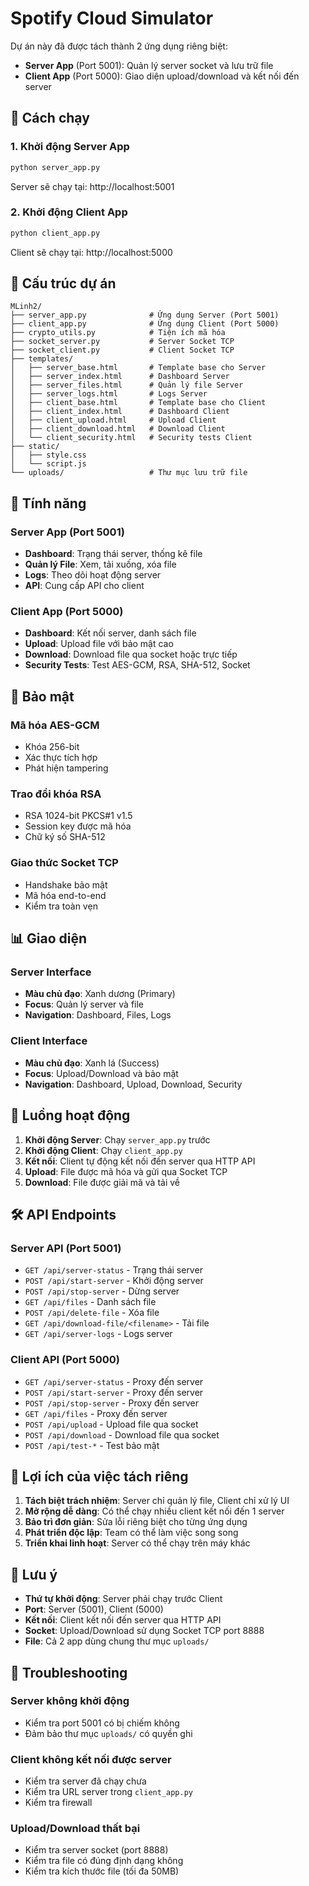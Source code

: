 # Spotify Cloud Simulator

Dự án này đã được tách thành 2 ứng dụng riêng biệt:
- **Server App** (Port 5001): Quản lý server socket và lưu trữ file
- **Client App** (Port 5000): Giao diện upload/download và kết nối đến server

## 🚀 Cách chạy

### 1. Khởi động Server App
```bash
python server_app.py
```
Server sẽ chạy tại: http://localhost:5001

### 2. Khởi động Client App
```bash
python client_app.py
```
Client sẽ chạy tại: http://localhost:5000

## 📁 Cấu trúc dự án

```
MLinh2/
├── server_app.py              # Ứng dụng Server (Port 5001)
├── client_app.py              # Ứng dụng Client (Port 5000)
├── crypto_utils.py            # Tiện ích mã hóa
├── socket_server.py           # Server Socket TCP
├── socket_client.py           # Client Socket TCP
├── templates/
│   ├── server_base.html       # Template base cho Server
│   ├── server_index.html      # Dashboard Server
│   ├── server_files.html      # Quản lý file Server
│   ├── server_logs.html       # Logs Server
│   ├── client_base.html       # Template base cho Client
│   ├── client_index.html      # Dashboard Client
│   ├── client_upload.html     # Upload Client
│   ├── client_download.html   # Download Client
│   └── client_security.html   # Security tests Client
├── static/
│   ├── style.css
│   └── script.js
└── uploads/                   # Thư mục lưu trữ file
```

## 🔧 Tính năng

### Server App (Port 5001)
- **Dashboard**: Trạng thái server, thống kê file
- **Quản lý File**: Xem, tải xuống, xóa file
- **Logs**: Theo dõi hoạt động server
- **API**: Cung cấp API cho client

### Client App (Port 5000)
- **Dashboard**: Kết nối server, danh sách file
- **Upload**: Upload file với bảo mật cao
- **Download**: Download file qua socket hoặc trực tiếp
- **Security Tests**: Test AES-GCM, RSA, SHA-512, Socket

## 🔐 Bảo mật

### Mã hóa AES-GCM
- Khóa 256-bit
- Xác thực tích hợp
- Phát hiện tampering

### Trao đổi khóa RSA
- RSA 1024-bit PKCS#1 v1.5
- Session key được mã hóa
- Chữ ký số SHA-512

### Giao thức Socket TCP
- Handshake bảo mật
- Mã hóa end-to-end
- Kiểm tra toàn vẹn

## 📊 Giao diện

### Server Interface
- **Màu chủ đạo**: Xanh dương (Primary)
- **Focus**: Quản lý server và file
- **Navigation**: Dashboard, Files, Logs

### Client Interface
- **Màu chủ đạo**: Xanh lá (Success)
- **Focus**: Upload/Download và bảo mật
- **Navigation**: Dashboard, Upload, Download, Security

## 🔄 Luồng hoạt động

1. **Khởi động Server**: Chạy `server_app.py` trước
2. **Khởi động Client**: Chạy `client_app.py`
3. **Kết nối**: Client tự động kết nối đến server qua HTTP API
4. **Upload**: File được mã hóa và gửi qua Socket TCP
5. **Download**: File được giải mã và tải về

## 🛠️ API Endpoints

### Server API (Port 5001)
- `GET /api/server-status` - Trạng thái server
- `POST /api/start-server` - Khởi động server
- `POST /api/stop-server` - Dừng server
- `GET /api/files` - Danh sách file
- `POST /api/delete-file` - Xóa file
- `GET /api/download-file/<filename>` - Tải file
- `GET /api/server-logs` - Logs server

### Client API (Port 5000)
- `GET /api/server-status` - Proxy đến server
- `POST /api/start-server` - Proxy đến server
- `POST /api/stop-server` - Proxy đến server
- `GET /api/files` - Proxy đến server
- `POST /api/upload` - Upload file qua socket
- `POST /api/download` - Download file qua socket
- `POST /api/test-*` - Test bảo mật

## 🎯 Lợi ích của việc tách riêng

1. **Tách biệt trách nhiệm**: Server chỉ quản lý file, Client chỉ xử lý UI
2. **Mở rộng dễ dàng**: Có thể chạy nhiều client kết nối đến 1 server
3. **Bảo trì đơn giản**: Sửa lỗi riêng biệt cho từng ứng dụng
4. **Phát triển độc lập**: Team có thể làm việc song song
5. **Triển khai linh hoạt**: Server có thể chạy trên máy khác

## 🚨 Lưu ý

- **Thứ tự khởi động**: Server phải chạy trước Client
- **Port**: Server (5001), Client (5000)
- **Kết nối**: Client kết nối đến server qua HTTP API
- **Socket**: Upload/Download sử dụng Socket TCP port 8888
- **File**: Cả 2 app dùng chung thư mục `uploads/`

## 🔧 Troubleshooting

### Server không khởi động
- Kiểm tra port 5001 có bị chiếm không
- Đảm bảo thư mục `uploads/` có quyền ghi

### Client không kết nối được server
- Kiểm tra server đã chạy chưa
- Kiểm tra URL server trong `client_app.py`
- Kiểm tra firewall

### Upload/Download thất bại
- Kiểm tra server socket (port 8888)
- Kiểm tra file có đúng định dạng không
- Kiểm tra kích thước file (tối đa 50MB) 
